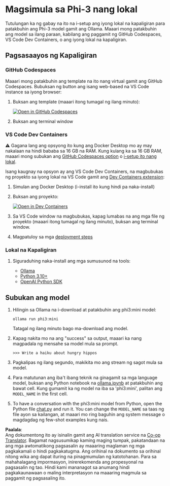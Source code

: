 <!--
CO_OP_TRANSLATOR_METADATA:
{
  "original_hash": "3edae6aebc3d0143037109e8af58f1ac",
  "translation_date": "2025-05-09T07:15:04+00:00",
  "source_file": "md/01.Introduction/01/01.EnvironmentSetup.md",
  "language_code": "tl"
}
-->
# Magsimula sa Phi-3 nang lokal

Tutulungan ka ng gabay na ito na i-setup ang iyong lokal na kapaligiran para patakbuhin ang Phi-3 model gamit ang Ollama. Maaari mong patakbuhin ang model sa ilang paraan, kabilang ang paggamit ng GitHub Codespaces, VS Code Dev Containers, o ang iyong lokal na kapaligiran.

## Pagsasaayos ng Kapaligiran

### GitHub Codespaces

Maaari mong patakbuhin ang template na ito nang virtual gamit ang GitHub Codespaces. Bubuksan ng button ang isang web-based na VS Code instance sa iyong browser:

1. Buksan ang template (maaari itong tumagal ng ilang minuto):

    [![Open in GitHub Codespaces](https://github.com/codespaces/badge.svg)](https://codespaces.new/microsoft/phi-3cookbook)

2. Buksan ang terminal window

### VS Code Dev Containers

⚠️ Gagana lang ang opsyong ito kung ang Docker Desktop mo ay may nakalaan na hindi bababa sa 16 GB na RAM. Kung kulang ka sa 16 GB RAM, maaari mong subukan ang [GitHub Codespaces option](../../../../../md/01.Introduction/01) o [i-setup ito nang lokal](../../../../../md/01.Introduction/01).

Isang kaugnay na opsyon ay ang VS Code Dev Containers, na magbubukas ng proyekto sa iyong lokal na VS Code gamit ang [Dev Containers extension](https://marketplace.visualstudio.com/items?itemName=ms-vscode-remote.remote-containers):

1. Simulan ang Docker Desktop (i-install ito kung hindi pa naka-install)
2. Buksan ang proyekto:

    [![Open in Dev Containers](https://img.shields.io/static/v1?style=for-the-badge&label=Dev%20Containers&message=Open&color=blue&logo=visualstudiocode)](https://vscode.dev/redirect?url=vscode://ms-vscode-remote.remote-containers/cloneInVolume?url=https://github.com/microsoft/phi-3cookbook)

3. Sa VS Code window na magbubukas, kapag lumabas na ang mga file ng proyekto (maaari itong tumagal ng ilang minuto), buksan ang terminal window.
4. Magpatuloy sa mga [deployment steps](../../../../../md/01.Introduction/01)

### Lokal na Kapaligiran

1. Siguraduhing naka-install ang mga sumusunod na tools:

    * [Ollama](https://ollama.com/)
    * [Python 3.10+](https://www.python.org/downloads/)
    * [OpenAI Python SDK](https://pypi.org/project/openai/)

## Subukan ang model

1. Hilingin sa Ollama na i-download at patakbuhin ang phi3:mini model:

    ```shell
    ollama run phi3:mini
    ```

    Tatagal ng ilang minuto bago ma-download ang model.

2. Kapag nakita mo na ang "success" sa output, maaari ka nang magpadala ng mensahe sa model mula sa prompt.

    ```shell
    >>> Write a haiku about hungry hippos
    ```

3. Pagkalipas ng ilang segundo, makikita mo ang stream ng sagot mula sa model.

4. Para matutunan ang iba't ibang teknik na ginagamit sa mga language model, buksan ang Python notebook na [ollama.ipynb](../../../../../code/01.Introduce/ollama.ipynb) at patakbuhin ang bawat cell. Kung gumamit ka ng model na iba sa 'phi3:mini', palitan ang `MODEL_NAME` in the first cell.

5. To have a conversation with the phi3:mini model from Python, open the Python file [chat.py](../../../../../code/01.Introduce/chat.py) and run it. You can change the `MODEL_NAME` sa taas ng file ayon sa kailangan, at maaari mo ring baguhin ang system message o magdagdag ng few-shot examples kung nais.

**Paalala**:  
Ang dokumentong ito ay isinalin gamit ang AI translation service na [Co-op Translator](https://github.com/Azure/co-op-translator). Bagamat nagsusumikap kaming maging tumpak, pakatandaan na ang mga awtomatikong pagsasalin ay maaaring maglaman ng mga pagkakamali o hindi pagkakatugma. Ang orihinal na dokumento sa orihinal nitong wika ang dapat ituring na pinagmumulan ng katotohanan. Para sa mahahalagang impormasyon, inirerekomenda ang propesyonal na pagsasalin ng tao. Hindi kami mananagot sa anumang hindi pagkakaunawaan o maling interpretasyon na maaaring magmula sa paggamit ng pagsasaling ito.